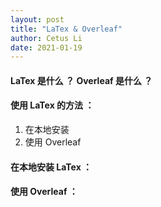 ```yaml
---
layout: post
title: "LaTex & Overleaf"
author: Cetus Li
date: 2021-01-19
---
```

#### <b>LaTex 是什么 ？ Overleaf 是什么 ？</b>


#### <b>使用 LaTex 的方法 ：</b>
1. 在本地安装
2. 使用 Overleaf

#### <b>在本地安装 LaTex ：</b>

#### <b>使用 Overleaf ：</b>
